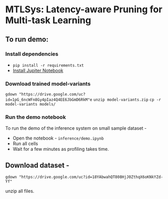 # MTLSys: Latency-aware Pruning for Multi-task Learning

## To run demo:

### Install dependencies

* `pip install -r requirements.txt`
* [Install Jupiter Notebook](https://jupyter.org/install)


### Download trained model-variants

`gdown "https://drive.google.com/uc?id=1pG_6ncWFn8Gy4pIaz4Q4EE6JbGmD6RkM"e`
`unzip model-variants.zip`
`cp -r model-variants models/`

### Run the demo notebook

To run the demo of the inference system on small sample dataset - 

* Open the notebook - `inference/demo.ipynb`
* Run all cells
* Wait for a few minutes as profiling takes time.

## Download dataset - 

`gdown "https://drive.google.com/uc?id=18YAbwahQT808HjJ0ZthqX6oKNkYZd-Yf"`

unzip all files.
